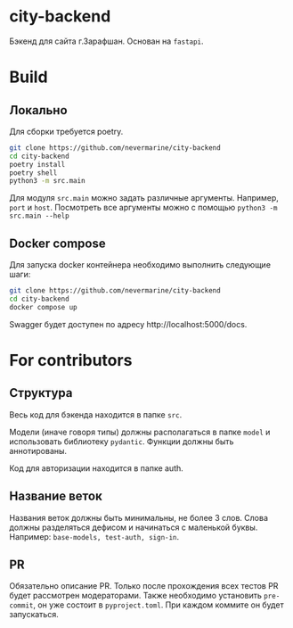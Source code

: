 # city-backend
Бэкенд для сайта г.Зарафшан. Основан на ```fastapi```.

# Build
## Локально
Для сборки требуется poetry.

```bash
git clone https://github.com/nevermarine/city-backend
cd city-backend
poetry install
poetry shell
python3 -m src.main
```
Для модуля ```src.main``` можно задать различные аргументы. Например, ```port``` и ```host```. Посмотреть все аргументы можно с помощью ```python3 -m src.main --help```

## Docker compose
Для запуска docker контейнера необходимо выполнить следующие шаги:
```bash
git clone https://github.com/nevermarine/city-backend
cd city-backend
docker compose up
```

Swagger будет доступен по адресу http://localhost:5000/docs.

# For contributors
## Структура
Весь код для бэкенда находится в папке ```src```.

Модели (иначе говоря типы) должны располагаться в папке ```model``` и использовать библиотеку ```pydantic```. Функции должны быть аннотированы.

Код для авторизации находится в папке auth.

## Название веток
Названия веток должны быть минимальны, не более 3 слов. Слова должны разделяться дефисом и начинаться с маленькой буквы. Например: ```base-models, test-auth, sign-in```.

## PR
Обязательно описание PR. Только после прохождения всех тестов PR будет рассмотрен модераторами. Также необходимо установить ```pre-commit```, он уже состоит в ```pyproject.toml```. При каждом коммите он будет запускаться.
